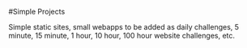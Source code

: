 #Simple Projects

Simple static sites, small webapps to be added as daily challenges, 5 minute, 15 minute, 1 hour, 10 hour, 100 hour website challenges, etc.
